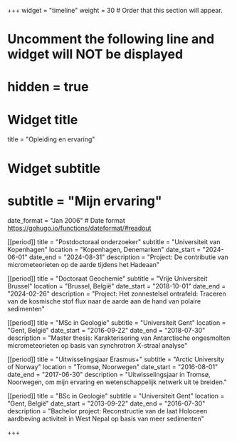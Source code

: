 +++
widget = "timeline"
weight = 30  # Order that this section will appear.

# Uncomment the following line and widget will NOT be displayed
# hidden = true

# Widget title
title = "Opleiding en ervaring"
# Widget subtitle
# subtitle = "Mijn ervaring"

date_format = "Jan 2006" # Date format https://gohugo.io/functions/dateformat/#readout

[[period]]
  title = "Postdoctoraal onderzoeker"
  subtitle = "Universiteit van Kopenhagen"
  location = "Kopenhagen, Denemarken"
  date_start = "2024-06-01"
  date_end = "2024-08-31"
  description = "Project: De contributie van micrometeorieten op de aarde tijdens het Hadeaan"

[[period]]
  title = "Doctoraat Geochemie"
  subtitle = "Vrije Universiteit Brussel"
  location = "Brussel, België"
  date_start = "2018-10-01"
  date_end = "2024-02-26"
  description = "Project: Het zonnestelsel ontrafeld: Traceren van de kosmische stof flux naar de aarde aan de hand van polaire sedimenten"

[[period]]
  title = "MSc in Geologie"
  subtitle = "Universiteit Gent"
  location = "Gent, België"
  date_start = "2016-09-22"
  date_end = "2018-07-30"
  description = "Master thesis: Karakterisering van Antarctische ongesmolten micrometeorieten op basis van synchrotron X-straal analyse"

  [[period]]
  title = "Uitwisselingsjaar Erasmus+"
  subtitle = "Arctic University of Norway"
  location = "Tromsø, Noorwegen"
  date_start = "2016-08-01"
  date_end = "2017-06-30"
  description = "Uitwisselingsjaar in Tromsø, Noorwegen, om mijn ervaring en wetenschappelijk netwerk uit te breiden."

  [[period]]
  title = "BSc in Geologie"
  subtitle = "Universiteit Gent"
  location = "Gent, België"
  date_start = "2013-09-22"
  date_end = "2016-07-30"
  description = "Bachelor project: Reconstructie van de laat Holoceen aardbeving activiteit in West Nepal op basis van meer sedimenten"
  
+++
